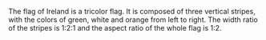The flag of Ireland is a tricolor flag. It is composed of three vertical stripes, with the colors of green, white and orange from left to right. The width ratio of the stripes is 1:2:1 and the aspect ratio of the whole flag is 1:2.